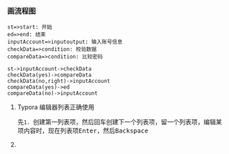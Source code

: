 ### 画流程图

```flow
st=>start: 开始
ed=>end: 结束
inputAccount=>inputoutput: 输入账号信息
checkData=>condition: 校验数据
compareData=>condition: 比较密码

st->inputAccount->checkData
checkData(yes)->compareData
checkData(no,right)->inputAccount
compareData(yes)->ed
compareData(no)->inputAccount
```





1. Typora 编辑器列表正确使用

   先`1. `创建第一列表项，然后回车创建下一个列表项，留一个列表项，编辑某项内容时，现在列表项<kbd>Enter</kbd>，然后<kbd>Backspace</kbd>

2. 
